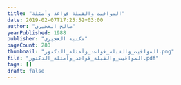 ```yaml
---
title: "المواقيت والقبلة قواعد وأمثلة"
date: 2019-02-07T17:25:52+03:00
author: "صالح العجيري"
yearPublished: 1988
publisher: "مكتبة العجيري"
pageCount: 280
thumbnail: "المواقيت_والقبلة_قواعد_وأمثلة_الدكتور.png"
file: "المواقيت_والقبلة_قواعد_وأمثلة_الدكتور.pdf"
tags: []
draft: false
---
```

